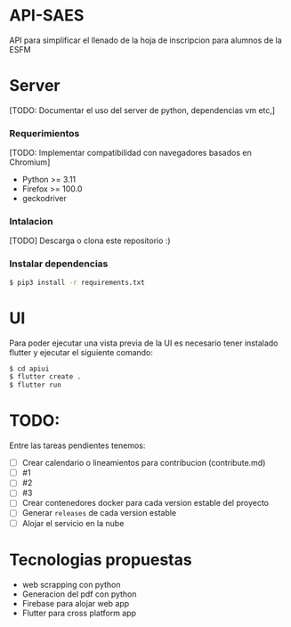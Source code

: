 # API-SAES
API para simplificar el llenado de la hoja de inscripcion para alumnos de la ESFM

# Server

[TODO: Documentar el uso del server de python, dependencias vm etc,]

### Requerimientos
[TODO: Implementar compatibilidad con navegadores basados en Chromium]
 - Python >= 3.11
 - Firefox >= 100.0
 - geckodriver

### Intalacion
[TODO]
Descarga o clona este repositorio :)

### Instalar dependencias
```bash
$ pip3 install -r requirements.txt
```

# UI

Para poder ejecutar una vista previa de la UI es necesario tener instalado flutter y ejecutar el siguiente comando:

```bash
$ cd apiui
$ flutter create .
$ flutter run 
```

# TODO:

Entre las tareas pendientes tenemos:

- [ ] Crear calendario o lineamientos para contribucion (contribute.md)
- [ ] #1
- [ ] #2
- [ ] #3
- [ ] Crear contenedores docker para cada version estable del proyecto
- [ ] Generar `releases` de cada version estable
- [ ] Alojar el servicio en la nube 

# Tecnologias propuestas

- web scrapping con python
- Generacion del pdf con python
- Firebase para alojar web app
- Flutter para cross platform app

